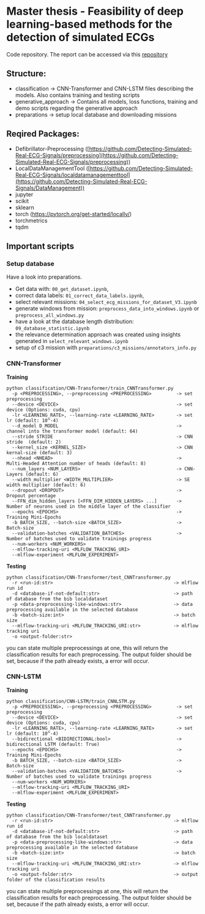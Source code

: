 # Master thesis - Feasibility of deep learning-based methods for the detection of simulated ECGs

Code repository. The report can be accessed via this [repository]()

## Structure:

* classification -> CNN-Transformer and CNN-LSTM files describing the models. Also contains training and testing scripts
* generative_approach -> Contains all models, loss functions, training and demo scripts regarding the generative approach
* preparations -> setup local database and downloading missions


## Reqired Packages:

* Defibrillator-Preprocessing ([https://github.com/Detecting-Simulated-Real-ECG-Signals/preprocessing](https://github.com/Detecting-Simulated-Real-ECG-Signals/preprocessing))
* LocalDataManagementTool ([https://github.com/Detecting-Simulated-Real-ECG-Signals/localdatamanagementtool](https://github.com/Detecting-Simulated-Real-ECG-Signals/DataManagement))
* jupyter
* scikit
* sklearn
* torch (https://pytorch.org/get-started/locally/)
* torchmetrics
* tqdm



## Important scripts

### Setup database

Have a look into preparations. 
* Get data with: `00_get_dataset.ipynb`,
* correct data labels: `01_correct_data_labels.ipynb`, 
* select relevant missions: `04_select_ecg_missions_for_dataset_V3.ipynb`
* generate windows from mission: `preprocess_data_into_windows.ipynb` or `preprocess_all_windows.py`
* have a look at the database length distribution: `09_database_statistic.ipynb`
* the relevance determination approach was created using insights generated in `select_relevant_windows.ipynb`
* setup of c3 mission with `preparations/c3_missions/annotators_info.py`


### CNN-Transformer

**Training**

```console
python classification/CNN-Transformer/train_CNNTransformer.py
  -p <PREPROCESSING>, --preprocessing <PREPROCESSING>         -> set preprocessing                                
  --device <DEVICE>                                           -> set device (Options: cuda, cpu)
  -lr <LEARNING_RATE>, --learning-rate <LEARNING_RATE>        -> set lr (default: 10^-4)                                      
  --d_model D_MODEL                                           -> channel into the transformer model (default: 64) 
  --stride STRIDE                                             -> CNN stride  (default: 2)
  --kernel_size <KERNEL_SIZE>                                 -> CNN kernal-size (default: 3)             
  --nhead <NHEAD>                                             -> Multi-Headed Attention number of heads (default: 8)
  --num_layers <NUM_LAYERS>                                   -> CNN-Layers (default: 6)         
  --width_multiplier <WIDTH_MULTIPLIER>                       -> SE width multiplier (default: 6)                     
  --dropout <DROPOUT>                                         -> Dropout percentage     
  --FFN_dim_hidden_layers [<FFN_DIM_HIDDEN_LAYERS> ...]       -> Number of neurons used in the middle layer of the classifier                                      
  --epochs <EPOCHS>                                           -> Training Mini-Epochs 
  -b BATCH_SIZE, --batch-size <BATCH_SIZE>                    -> Batch-size                         
  --validation-batches <VALIDATION_BATCHES>                   -> Number of batches used to validate trainings progress                         
  --num-workers <NUM_WORKERS>                                   
  --mlflow-tracking-uri <MLFLOW_TRACKING_URI>                                   
  --mlflow-experiment <MLFLOW_EXPERIMENT>                                   
```


**Testing**
```console
python classification/CNN-Transformer/test_CNNTransformer.py
  -r <run-id:str>                                            -> mlflow run id
  -d <database-if-not-default:str>                           -> path of database from the bib localdataset  
  -p <data-preprocessing-like-windows:str>                   -> data preprocessing available in the selected database
  -b <batch-size:int>                                        -> batch size
  --mlflow-tracking-uri <MLFLOW_TRACKING_URI:str>            -> mlflow tracking uri
  -o <output-folder:str>      
```
you can state multiple preprocessings at one, this will return the classification results for each preprocessing. The output folder should be set, because if the path already exists, a error will occur.

### CNN-LSTM

**Training**

```console
python classification/CNN-LSTM/train_CNNLSTM.py
  -p <PREPROCESSING>, --preprocessing <PREPROCESSING>         -> set preprocessing                                
  --device <DEVICE>                                           -> set device (Options: cuda, cpu)
  -lr <LEARNING_RATE>, --learning-rate <LEARNING_RATE>        -> set lr (default: 10^-4)
  --bidirectional <BIDIRECTIONAL:bool>                        -> bidirectional LSTM (default: True)  
  --epochs <EPOCHS>                                           -> Training Mini-Epochs 
  -b BATCH_SIZE, --batch-size <BATCH_SIZE>                    -> Batch-size                         
  --validation-batches <VALIDATION_BATCHES>                   -> Number of batches used to validate trainings progress                         
  --num-workers <NUM_WORKERS>                                   
  --mlflow-tracking-uri <MLFLOW_TRACKING_URI>                                   
  --mlflow-experiment <MLFLOW_EXPERIMENT>                                   
```

**Testing**
```console
python classification/CNN-Transformer/test_CNNTransformer.py
  -r <run-id:str>                                            -> mlflow run id
  -d <database-if-not-default:str>                           -> path of database from the bib localdataset  
  -p <data-preprocessing-like-windows:str>                   -> data preprocessing available in the selected database
  -b <batch-size:int>                                        -> batch size
  --mlflow-tracking-uri <MLFLOW_TRACKING_URI:str>            -> mlflow tracking uri
  -o <output-folder:str>                                     -> output folder of the classification results
```
you can state multiple preprocessings at one, this will return the classification results for each preprocessing. The output folder should be set, because if the path already exists, a error will occur.
